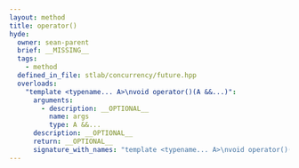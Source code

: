 ```yaml
---
layout: method
title: operator()
hyde:
  owner: sean-parent
  brief: __MISSING__
  tags:
    - method
  defined_in_file: stlab/concurrency/future.hpp
  overloads:
    "template <typename... A>\nvoid operator()(A &&...)":
      arguments:
        - description: __OPTIONAL__
          name: args
          type: A &&...
      description: __OPTIONAL__
      return: __OPTIONAL__
      signature_with_names: "template <typename... A>\nvoid operator()(A &&... args)"
---
```

